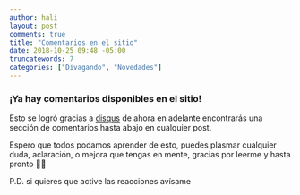 ```yaml
---
author: hali
layout: post
comments: true
title: "Comentarios en el sitio"
date: 2018-10-25 09:48 -05:00
truncatewords: 7
categories: ["Divagando", "Novedades"]
---
```


### ¡Ya hay comentarios disponibles en el sitio!

Esto se logró gracias a [disqus](https://disqus.com) de ahora en adelante encontrarás una sección de comentarios
hasta abajo en cualquier post.

Espero que todos podamos aprender de esto, puedes plasmar cualquier duda, aclaración, o mejora que tengas en mente,
gracias por leerme y hasta pronto 👋🏽

P.D. si quieres que active las reacciones avísame
